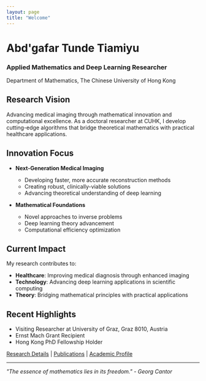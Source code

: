 ```yaml
---
layout: page
title: "Welcome"
---
```


# Abd'gafar Tunde Tiamiyu

### Applied Mathematics and Deep Learning Researcher
Department of Mathematics, The Chinese University of Hong Kong

## Research Vision
Advancing medical imaging through mathematical innovation and computational excellence. As a doctoral researcher at CUHK, I develop cutting-edge algorithms that bridge theoretical mathematics with practical healthcare applications.

## Innovation Focus
- **Next-Generation Medical Imaging**
  - Developing faster, more accurate reconstruction methods
  - Creating robust, clinically-viable solutions
  - Advancing theoretical understanding of deep learning

- **Mathematical Foundations**
  - Novel approaches to inverse problems
  - Deep learning theory advancement
  - Computational efficiency optimization

## Current Impact
My research contributes to:
- **Healthcare**: Improving medical diagnosis through enhanced imaging
- **Technology**: Advancing deep learning applications in scientific computing
- **Theory**: Bridging mathematical principles with practical applications

## Recent Highlights
- Visiting Researcher at University of Graz, Graz 8010, Austria
- Ernst Mach Grant Recipient
- Hong Kong PhD Fellowship Holder

[Research Details](/research) | [Publications](/publications) | [Academic Profile](/about)

---

*"The essence of mathematics lies in its freedom." - Georg Cantor*
